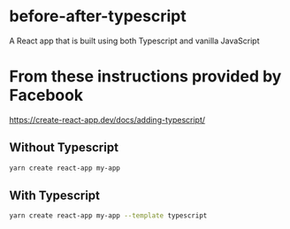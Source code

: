 # before-after-typescript
A React app that is built using both Typescript and vanilla JavaScript

# From these instructions provided by Facebook
https://create-react-app.dev/docs/adding-typescript/

## Without Typescript
```bash
yarn create react-app my-app
```

## With Typescript
```bash
yarn create react-app my-app --template typescript
```
